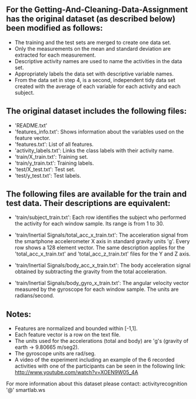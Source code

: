 ## For the Getting-And-Cleaning-Data-Assignment has the original dataset (as described below) been modified as follows:

 -  The training and the test sets are merged to create one data set.
 -  Only the measurements on the mean and standard deviation are extracted for each measurement.
 -  Descriptive activity names are used to name the activities in the data set.
 -  Appropriately labels the data set with descriptive variable names.
 -  From the data set in step 4, is a second, independent tidy data set created with the average of each variable for each 
    activity and each subject.

## The original dataset includes the following files:

- 'README.txt'
- 'features_info.txt': Shows information about the variables used on the feature vector.
- 'features.txt': List of all features.
- 'activity_labels.txt': Links the class labels with their activity name.
- 'train/X_train.txt': Training set.
- 'train/y_train.txt': Training labels.
- 'test/X_test.txt': Test set.
- 'test/y_test.txt': Test labels.

## The following files are available for the train and test data. Their descriptions are equivalent:

- 'train/subject_train.txt': 
   Each row identifies the subject who performed the activity for each window sample. Its range is from 1 to 30. 
   
- 'train/Inertial Signals/total_acc_x_train.txt': 
   The acceleration signal from the smartphone accelerometer X axis in standard gravity units 'g'. Every row shows a 128 element vector. 
   The same description applies for the 'total_acc_x_train.txt' and 'total_acc_z_train.txt' files for the Y and Z axis. 
   
- 'train/Inertial Signals/body_acc_x_train.txt': 
   The body acceleration signal obtained by subtracting the gravity from the total acceleration. 
   
- 'train/Inertial Signals/body_gyro_x_train.txt': 
   The angular velocity vector measured by the gyroscope for each window sample. The units are radians/second. 

## Notes: 
-  Features are normalized and bounded within [-1,1].
-  Each feature vector is a row on the text file.
-  The units used for the accelerations (total and body) are 'g's (gravity of earth -> 9.80665 m/seg2).
-  The gyroscope units are rad/seg.
-  A video of the experiment including an example of the 6 recorded activities with one of the participants can be seen in the following link: http://www.youtube.com/watch?v=XOEN9W05_4A

For more information about this dataset please contact: activityrecognition '@' smartlab.ws
